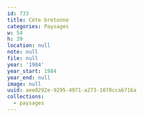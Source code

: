 ```yaml
---
id: 733
title: Céte bretonne
categories: Paysages
w: 54
h: 39
location: null
note: null
file: null
year: '1984'
year_start: 1984
year_end: null
image: null
uuid: aee0292e-9295-4971-a273-1070ccab716a
collections:
  - paysages
---
```


